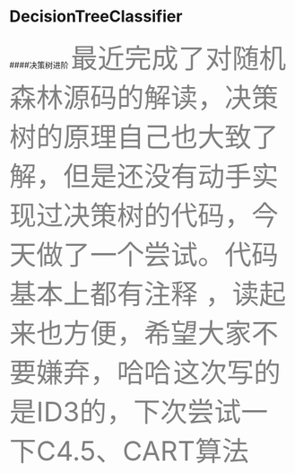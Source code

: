 # DecisionTreeClassifier
####决策树进阶
<font size=12 color="gray">最近完成了对随机森林源码的解读，决策树的原理自己也大致了解，但是还没有动手实现过决策树的代码，今天做了一个尝试。代码基本上都有注释 ，读起来也方便，希望大家不要嫌弃，哈哈</font>
<font size=12 color="gray"> 这次写的是ID3的，下次尝试一下C4.5、CART算法</font>